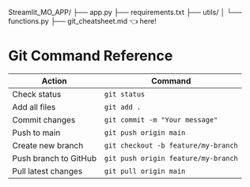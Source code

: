 Streamlit_MO_APP/
├── app.py
├── requirements.txt
├── utils/
│   └── functions.py
├── git_cheatsheet.md  👈 here!

# Git Command Reference

| Action                     | Command                                |
|----------------------------|----------------------------------------|
| Check status               | `git status`                           |
| Add all files              | `git add .`                            |
| Commit changes             | `git commit -m "Your message"`         |
| Push to main               | `git push origin main`                 |
| Create new branch          | `git checkout -b feature/my-branch`    |
| Push branch to GitHub      | `git push origin feature/my-branch`    |
| Pull latest changes        | `git pull origin main`                 |
